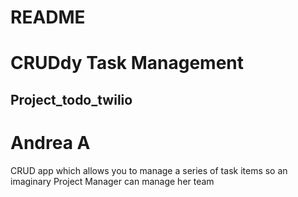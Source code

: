 # README

CRUDdy Task Management
======================

Project_todo_twilio
----------------------

# Andrea A

CRUD app which allows you to manage a series of task items so an imaginary Project Manager can manage her team


